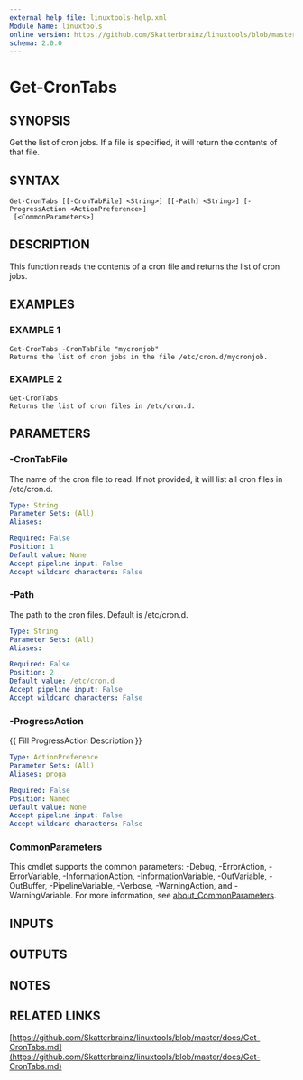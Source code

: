 ```yaml
---
external help file: linuxtools-help.xml
Module Name: linuxtools
online version: https://github.com/Skatterbrainz/linuxtools/blob/master/docs/Get-CronTabs.md
schema: 2.0.0
---
```


# Get-CronTabs

## SYNOPSIS
Get the list of cron jobs.
If a file is specified, it will return the contents of that file.

## SYNTAX

```
Get-CronTabs [[-CronTabFile] <String>] [[-Path] <String>] [-ProgressAction <ActionPreference>]
 [<CommonParameters>]
```

## DESCRIPTION
This function reads the contents of a cron file and returns the list of cron jobs.

## EXAMPLES

### EXAMPLE 1
```
Get-CronTabs -CronTabFile "mycronjob"
Returns the list of cron jobs in the file /etc/cron.d/mycronjob.
```

### EXAMPLE 2
```
Get-CronTabs
Returns the list of cron files in /etc/cron.d.
```

## PARAMETERS

### -CronTabFile
The name of the cron file to read.
If not provided, it will list all cron files in /etc/cron.d.

```yaml
Type: String
Parameter Sets: (All)
Aliases:

Required: False
Position: 1
Default value: None
Accept pipeline input: False
Accept wildcard characters: False
```

### -Path
The path to the cron files.
Default is /etc/cron.d.

```yaml
Type: String
Parameter Sets: (All)
Aliases:

Required: False
Position: 2
Default value: /etc/cron.d
Accept pipeline input: False
Accept wildcard characters: False
```

### -ProgressAction
{{ Fill ProgressAction Description }}

```yaml
Type: ActionPreference
Parameter Sets: (All)
Aliases: proga

Required: False
Position: Named
Default value: None
Accept pipeline input: False
Accept wildcard characters: False
```

### CommonParameters
This cmdlet supports the common parameters: -Debug, -ErrorAction, -ErrorVariable, -InformationAction, -InformationVariable, -OutVariable, -OutBuffer, -PipelineVariable, -Verbose, -WarningAction, and -WarningVariable. For more information, see [about_CommonParameters](http://go.microsoft.com/fwlink/?LinkID=113216).

## INPUTS

## OUTPUTS

## NOTES

## RELATED LINKS

[https://github.com/Skatterbrainz/linuxtools/blob/master/docs/Get-CronTabs.md](https://github.com/Skatterbrainz/linuxtools/blob/master/docs/Get-CronTabs.md)

